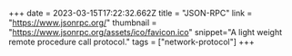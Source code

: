 +++
date = 2023-03-15T17:22:32.662Z
title = "JSON-RPC"
link = "https://www.jsonrpc.org/"
thumbnail = "https://www.jsonrpc.org/assets/ico/favicon.ico"
snippet="A light weight remote procedure call protocol."
tags = ["network-protocol"]
+++
